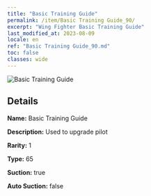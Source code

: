 ```yaml
---
title: "Basic Training Guide"
permalink: /item/Basic Training Guide_90/
excerpt: "Wing Fighter Basic Training Guide"
last_modified_at: 2023-08-09
locale: en
ref: "Basic Training Guide_90.md"
toc: false
classes: wide
---
```



 ![Basic Training Guide](/images/item/Basic_Training_Guide_p.png)



## Details

 **Name:** Basic Training Guide 

 **Description:** Used to upgrade pilot

 **Rarity:** 1 

 **Type:** 65 

 **Suction:** true 

 **Auto Suction:** false 


